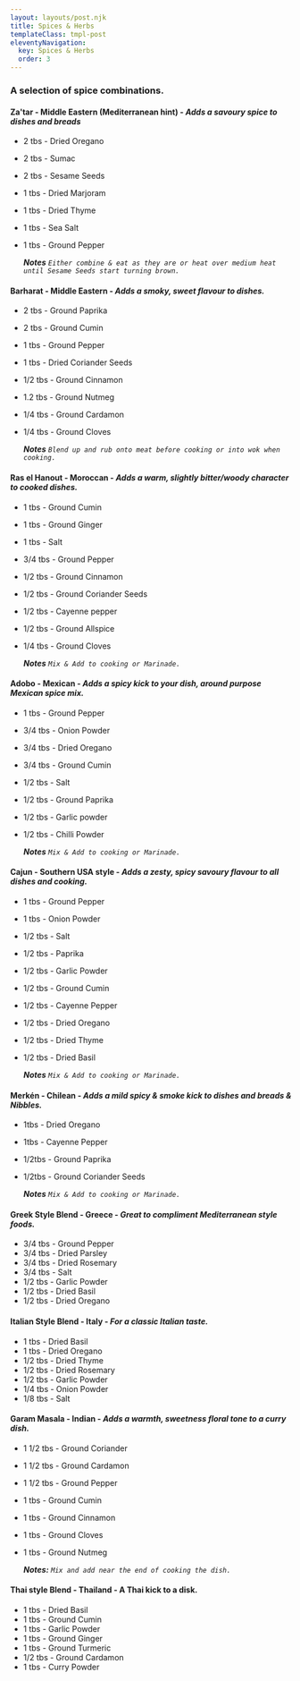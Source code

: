 ```yaml
---
layout: layouts/post.njk
title: Spices & Herbs
templateClass: tmpl-post
eleventyNavigation:
  key: Spices & Herbs
  order: 3
---
```


### A selection of spice combinations.

#### **Za'tar** - Middle Eastern (Mediterranean hint)  - _Adds a savoury spice to dishes and breads_
* 2 tbs - Dried Oregano
* 2 tbs - Sumac
* 2 tbs - Sesame Seeds
* 1 tbs - Dried Marjoram
* 1 tbs - Dried Thyme 
* 1 tbs - Sea Salt
* 1 tbs - Ground Pepper   

	_**Notes** `Either combine & eat as they are or heat over medium heat until Sesame Seeds start turning brown.`_


#### **Barharat** - Middle Eastern - _Adds a smoky, sweet flavour to dishes._
* 2 tbs - Ground Paprika
* 2 tbs - Ground Cumin
* 1 tbs - Ground Pepper
* 1 tbs - Dried Coriander Seeds
* 1/2 tbs - Ground Cinnamon
* 1.2 tbs - Ground Nutmeg
* 1/4 tbs - Ground Cardamon
* 1/4 tbs - Ground Cloves

	_**Notes** `Blend up and rub onto meat before cooking or into wok when cooking.`_


#### **Ras el Hanout** - Moroccan - _Adds a warm, slightly bitter/woody character to cooked dishes._
* 1 tbs - Ground Cumin
* 1 tbs - Ground Ginger
* 1 tbs - Salt
* 3/4 tbs - Ground Pepper
* 1/2 tbs - Ground Cinnamon
* 1/2 tbs -  Ground Coriander Seeds
* 1/2 tbs - Cayenne pepper
* 1/2 tbs - Ground Allspice
* 1/4 tbs - Ground Cloves

	_**Notes** `Mix & Add to cooking or Marinade.`_


#### **Adobo** - Mexican - _Adds a spicy kick to your dish, around purpose Mexican spice mix._
* 1 tbs - Ground Pepper
* 3/4 tbs - Onion Powder
* 3/4 tbs - Dried Oregano
* 3/4 tbs - Ground Cumin
* 1/2 tbs - Salt
* 1/2 tbs - Ground Paprika
* 1/2 tbs - Garlic powder 
* 1/2 tbs - Chilli Powder

	_**Notes** `Mix & Add to cooking or Marinade.`_ 


#### **Cajun** - Southern USA style - _Adds a zesty, spicy savoury flavour to all dishes and cooking._
* 1 tbs - Ground Pepper
* 1 tbs - Onion Powder
* 1/2 tbs - Salt
* 1/2 tbs - Paprika
* 1/2 tbs - Garlic Powder
* 1/2 tbs - Ground Cumin
* 1/2 tbs - Cayenne Pepper
* 1/2 tbs - Dried Oregano
* 1/2 tbs - Dried Thyme
* 1/2 tbs - Dried Basil

	_**Notes** `Mix & Add to cooking or Marinade.`_ 


#### **Merkén** - Chilean - _Adds a mild spicy & smoke kick to dishes and breads & Nibbles._
* 1tbs - Dried Oregano
* 1tbs - Cayenne Pepper
* 1/2tbs - Ground Paprika 
* 1/2tbs - Ground Coriander Seeds

	_**Notes** `Mix & Add to cooking or Marinade.`_ 


#### **Greek Style Blend** - Greece - _Great to compliment Mediterranean style foods._
* 3/4 tbs - Ground Pepper
* 3/4 tbs - Dried Parsley
* 3/4 tbs - Dried Rosemary 
* 3/4 tbs - Salt
* 1/2 tbs - Garlic Powder
* 1/2 tbs - Dried Basil
* 1/2 tbs - Dried Oregano


#### **Italian Style Blend** - Italy - _For a classic Italian taste._
* 1 tbs - Dried Basil
* 1 tbs - Dried Oregano
* 1/2 tbs - Dried Thyme
* 1/2 tbs - Dried Rosemary 
* 1/2 tbs - Garlic Powder
* 1/4 tbs - Onion Powder
* 1/8 tbs - Salt


#### **Garam Masala** - Indian - _Adds a warmth, sweetness floral tone to a curry dish._
* 1 1/2 tbs - Ground Coriander 
* 1 1/2 tbs - Ground Cardamon
* 1 1/2 tbs - Ground Pepper
* 1 tbs - Ground Cumin
* 1 tbs - Ground Cinnamon
* 1 tbs - Ground Cloves
* 1 tbs - Ground Nutmeg

	_**Notes:** `Mix and add near the end of cooking the dish.`_


#### **Thai style Blend** - Thailand - A Thai kick to a disk.
* 1 tbs - Dried Basil
* 1 tbs - Ground Cumin
* 1 tbs - Garlic Powder
* 1 tbs - Ground Ginger
* 1 tbs - Ground Turmeric
* 1/2 tbs - Ground Cardamon
* 1 tbs - Curry Powder

